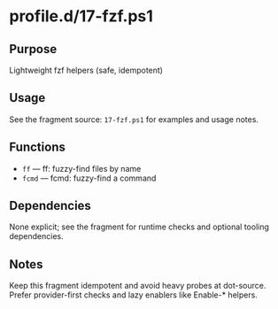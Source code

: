 profile.d/17-fzf.ps1
====================

Purpose
-------
Lightweight fzf helpers (safe, idempotent)

Usage
-----
See the fragment source: `17-fzf.ps1` for examples and usage notes.

Functions
---------
- `ff` — ff: fuzzy-find files by name
- `fcmd` — fcmd: fuzzy-find a command

Dependencies
------------
None explicit; see the fragment for runtime checks and optional tooling dependencies.

Notes
-----
Keep this fragment idempotent and avoid heavy probes at dot-source. Prefer provider-first checks and lazy enablers like Enable-* helpers.
